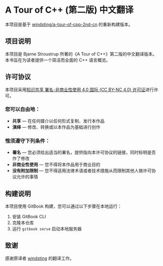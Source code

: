 # A Tour of C++ (第二版) 中文翻译

本项目是基于 [windsting/a-tour-of-cpp-2nd-cn](https://windsting.github.io/a-tour-of-cpp-2nd-cn/) 的重新构建版本。

## 项目说明

本项目是 Bjarne Stroustrup 所著的《A Tour of C++》第二版的中文翻译版本。本书旨在为读者提供一个简洁而全面的 C++ 语言概览。

## 许可协议

本项目采用[知识共享 署名-非商业性使用 4.0 国际 (CC BY-NC 4.0) 许可证](https://creativecommons.org/licenses/by-nc/4.0/deed.zh)进行许可。

### 您可以自由地：

* **共享** — 在任何媒介以任何形式复制、发行本作品
* **演绎** — 修改、转换或以本作品为基础进行创作

### 惟须遵守下列条件：

* **署名** — 您必须给出适当的署名，提供指向本许可协议的链接，同时标明是否作了修改
* **非商业性使用** — 您不得将本作品用于商业目的
* **没有附加限制** — 您不得适用法律术语或者技术措施从而限制其他人做许可协议允许的事情

## 构建说明

本项目使用 GitBook 构建，您可以通过以下步骤在本地运行：

1. 安装 GitBook CLI
2. 克隆本仓库
3. 运行 `gitbook serve` 启动本地服务器

## 致谢

感谢原译者 [windsting](https://github.com/windsting) 的翻译工作。
